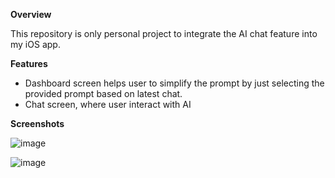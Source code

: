 **Overview**

This repository is only personal project to integrate the AI chat feature into my iOS app. 

**Features**

- Dashboard screen helps user to simplify the prompt by just selecting the provided prompt based on latest chat.
- Chat screen, where user interact with AI

**Screenshots**

![image](https://github.com/leowirasanto2/simple-ai-chat/assets/156512514/69ac919b-be47-436d-b256-0d034dd6a4b8)

![image](https://github.com/leowirasanto2/simple-ai-chat/assets/156512514/bba7cb15-ed1b-45b5-aa2b-43e960b306e0)

